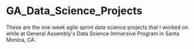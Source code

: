 # GA_Data_Science_Projects
These are the one week agile sprint data science projects that I worked on while at General Assembly's Data Science Immersive Program in Santa Monica, CA.
